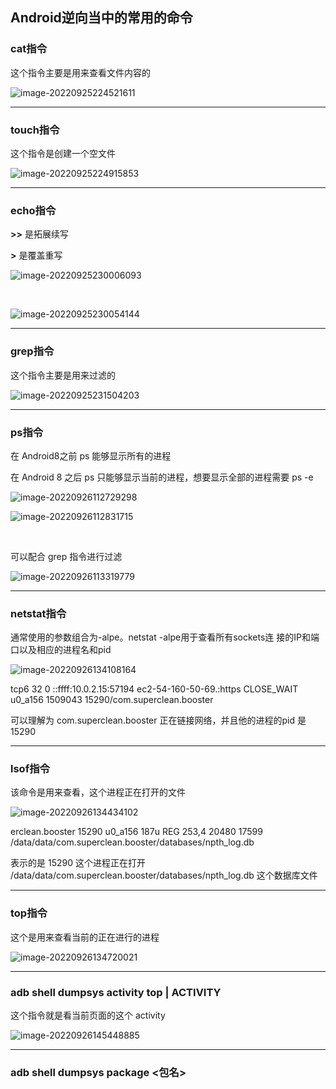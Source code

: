 ## Android逆向当中的常用的命令

### cat指令

这个指令主要是用来查看文件内容的

![image-20220925224521611](./assets/image-20220925224521611.png)

---

### touch指令

这个指令是创建一个空文件

![image-20220925224915853](./assets/image-20220925224915853.png)

---

### echo指令

**>>** 是拓展续写

**>** 是覆盖重写

![image-20220925230006093](./assets/image-20220925230006093.png)

​      		

![image-20220925230054144](./assets/image-20220925230054144.png)

---

### grep指令

这个指令主要是用来过滤的

![image-20220925231504203](./assets/image-20220925231504203.png)

---

### ps指令

在 Android8之前 ps 能够显示所有的进程

在 Android 8 之后 ps 只能够显示当前的进程，想要显示全部的进程需要 ps -e

![image-20220926112729298](./assets/image-20220926112729298.png)

![image-20220926112831715](./assets/image-20220926112831715.png)

​			

可以配合 grep 指令进行过滤

![image-20220926113319779](./assets/image-20220926113319779.png)

---

### netstat指令

通常使用的参数组合为-alpe。netstat -alpe用于查看所有sockets连 接的IP和端口以及相应的进程名和pid

![image-20220926134108164](./assets/image-20220926134108164.png)

tcp6      32      0 ::ffff:10.0.2.15:57194  ec2-54-160-50-69.:https CLOSE_WAIT  u0_a156    1509043     15290/com.superclean.booster 

可以理解为 com.superclean.booster 正在链接网络，并且他的进程的pid 是 15290			

---

### lsof指令

该命令是用来查看，这个进程正在打开的文件

![image-20220926134434102](./assets/image-20220926134434102.png)

erclean.booster 15290    u0_a156  187u      REG              253,4     20480      17599 /data/data/com.superclean.booster/databases/npth_log.db

表示的是 15290 这个进程正在打开  /data/data/com.superclean.booster/databases/npth_log.db 这个数据库文件

---

### top指令

这个是用来查看当前的正在进行的进程

![image-20220926134720021](./assets/image-20220926134720021.png)

---

### adb shell dumpsys activity top | ACTIVITY

这个指令就是看当前页面的这个 activity 

![image-20220926145448885](./assets/image-20220926145448885.png)

---

### adb shell dumpsys package <包名>









